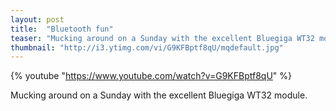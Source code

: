 ```yaml
---
layout: post
title:  "Bluetooth fun"
teaser: "Mucking around on a Sunday with the excellent Bluegiga WT32 module."
thumbnail: "http://i3.ytimg.com/vi/G9KFBptf8qU/mqdefault.jpg"
---
```


{% youtube "https://www.youtube.com/watch?v=G9KFBptf8qU" %}

Mucking around on a Sunday with the excellent Bluegiga WT32 module.
